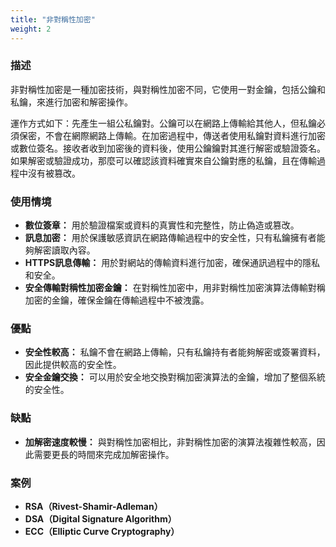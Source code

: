 ```yaml
---
title: "非對稱性加密"
weight: 2
---
```


### **描述**

非對稱性加密是一種加密技術，與對稱性加密不同，它使用一對金鑰，包括公鑰和私鑰，來進行加密和解密操作。

運作方式如下：先產生一組公私鑰對。公鑰可以在網路上傳輸給其他人，但私鑰必須保密，不會在網際網路上傳輸。在加密過程中，傳送者使用私鑰對資料進行加密或數位簽名。接收者收到加密後的資料後，使用公鑰鑰對其進行解密或驗證簽名。如果解密或驗證成功，那麼可以確認該資料確實來自公鑰對應的私鑰，且在傳輸過程中沒有被篡改。

### **使用情境**

- **數位簽章：** 用於驗證檔案或資料的真實性和完整性，防止偽造或篡改。
- **訊息加密：** 用於保護敏感資訊在網路傳輸過程中的安全性，只有私鑰擁有者能夠解密讀取內容。
- **HTTPS訊息傳輸：** 用於對網站的傳輸資料進行加密，確保通訊過程中的隱私和安全。
- **安全傳輸對稱性加密金鑰：** 在對稱性加密中，用非對稱性加密演算法傳輸對稱加密的金鑰，確保金鑰在傳輸過程中不被洩露。

### **優點**

- **安全性較高：** 私鑰不會在網路上傳輸，只有私鑰持有者能夠解密或簽署資料，因此提供較高的安全性。
- **安全金鑰交換：** 可以用於安全地交換對稱加密演算法的金鑰，增加了整個系統的安全性。

### **缺點**

- **加解密速度較慢：** 與對稱性加密相比，非對稱性加密的演算法複雜性較高，因此需要更長的時間來完成加解密操作。

### **案例**

- **RSA（Rivest-Shamir-Adleman）**
- **DSA（Digital Signature Algorithm）**
- **ECC（Elliptic Curve Cryptography）**